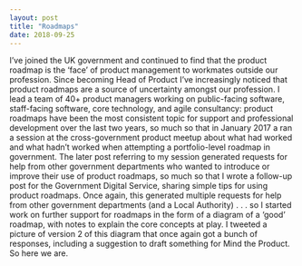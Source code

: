 ```yaml
---
layout: post
title: "Roadmaps"
date: 2018-09-25
---
```


I’ve joined the UK government and continued to find that the product roadmap is the ‘face’ of product management to workmates outside our profession. Since becoming Head of Product I’ve increasingly noticed that product roadmaps are a source of uncertainty amongst our profession. I lead a team of 40+ product managers working on public-facing software, staff-facing software, core technology, and agile consultancy: product roadmaps have been the most consistent topic for support and professional development over the last two years, so much so that in January 2017 a ran a session at the cross-government product meetup about what had worked and what hadn’t worked when attempting a portfolio-level roadmap in government. The later post referring to my session generated requests for help from other government departments who wanted to introduce or improve their use of product roadmaps, so much so that I wrote a follow-up post for the Government Digital Service, sharing simple tips for using product roadmaps. Once again, this generated multiple requests for help from other government departments (and a Local Authority) . . . so I started work on further support for roadmaps in the form of a diagram of a ‘good’ roadmap, with notes to explain the core concepts at play. I tweeted a picture of version 2 of this diagram that once again got a bunch of responses, including a suggestion to draft something for Mind the Product. So here we are.
